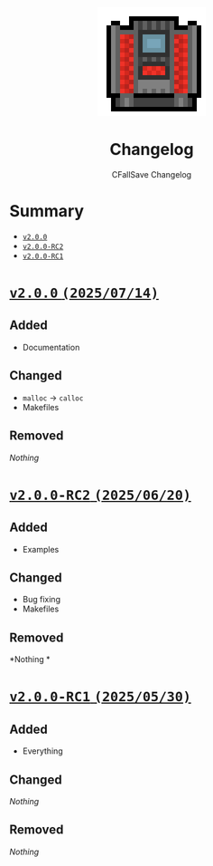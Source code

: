 <div align="center">

![Changelog Logo 192x192](./assets/changelog/changelog_logo_192x192.gif)

# Changelog

CFallSave Changelog

</div>



# Summary

* [`v2.0.0`](#v200-20250714)
* [`v2.0.0-RC2`](#v200-rc-2-20250620)
* [`v2.0.0-RC1`](#v200-rc-1-20250530)



# [`v2.0.0` `(2025/07/14)`](https://github.com/reallukee/cfallsave/releases/tag/v2.0.0)

## Added

* Documentation

## Changed

* `malloc` -> `calloc`
* Makefiles

## Removed

*Nothing*



# [`v2.0.0-RC2` `(2025/06/20)`](https://github.com/reallukee/cfallsave/releases/tag/v2.0.0-rc2)

## Added

* Examples

## Changed

* Bug fixing
* Makefiles

## Removed

*Nothing
*


# [`v2.0.0-RC1` `(2025/05/30)`](https://github.com/reallukee/cfallsave/releases/tag/v2.0.0-rc1)

## Added

* Everything

## Changed

*Nothing*

## Removed

*Nothing*
